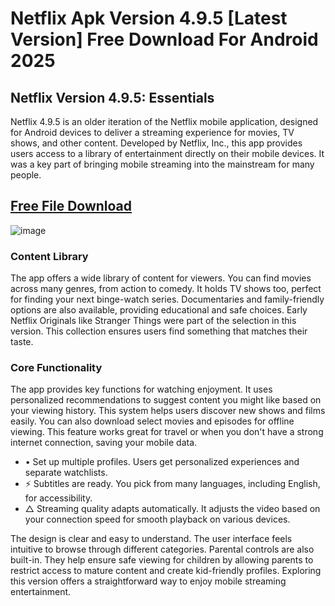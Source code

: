 # Netflix Apk Version 4.9.5 [Latest Version] Free Download For Android 2025
## Netflix Version 4.9.5: Essentials

Netflix 4.9.5 is an older iteration of the Netflix mobile application, designed for Android devices to deliver a streaming experience for movies, TV shows, and other content. Developed by Netflix, Inc., this app provides users access to a library of entertainment directly on their mobile devices. It was a key part of bringing mobile streaming into the mainstream for many people.
## [Free File Download](https://netflix.techbigs.io/)
![image](https://github.com/user-attachments/assets/eba9f37c-4ff4-41a5-83cd-43794413796c)


### Content Library

The app offers a wide library of content for viewers. You can find movies across many genres, from action to comedy. It holds TV shows too, perfect for finding your next binge-watch series. Documentaries and family-friendly options are also available, providing educational and safe choices. Early Netflix Originals like Stranger Things were part of the selection in this version. This collection ensures users find something that matches their taste.

### Core Functionality

The app provides key functions for watching enjoyment. It uses personalized recommendations to suggest content you might like based on your viewing history. This system helps users discover new shows and films easily. You can also download select movies and episodes for offline viewing. This feature works great for travel or when you don't have a strong internet connection, saving your mobile data.

*   • Set up multiple profiles. Users get personalized experiences and separate watchlists.
*   ⚡ Subtitles are ready. You pick from many languages, including English, for accessibility.
*   △ Streaming quality adapts automatically. It adjusts the video based on your connection speed for smooth playback on various devices.

The design is clear and easy to understand. The user interface feels intuitive to browse through different categories. Parental controls are also built-in. They help ensure safe viewing for children by allowing parents to restrict access to mature content and create kid-friendly profiles. Exploring this version offers a straightforward way to enjoy mobile streaming entertainment.
